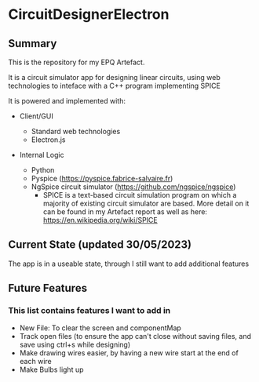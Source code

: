# CircuitDesignerElectron

## Summary

This is the repository for my EPQ Artefact.

It is a circuit simulator app for designing linear circuits, using web technologies to inteface with a C++ program implementing SPICE

It is powered and implemented with:

* Client/GUI
  * Standard web technologies
  * Electron.js
  
* Internal Logic
  * Python
  * Pyspice (https://pyspice.fabrice-salvaire.fr)
  * NgSpice circuit simulator (https://github.com/ngspice/ngspice)
    * SPICE is a text-based circuit simulation program on which a majority of existing circuit simulator are based. More detail on it can be found in my Artefact report as well as here: https://en.wikipedia.org/wiki/SPICE
  
## Current State (updated 30/05/2023)
The app is in a useable state, through I still want to add additional features

## Future Features
### This list contains features I want to add in
* New File: To clear the screen and componentMap
* Track open files (to ensure the app can't close without saving files, and save using ctrl+s while designing)
* Make drawing wires easier, by having a new wire start at the end of each wire
* Make Bulbs light up